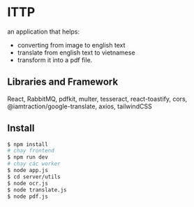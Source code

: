 # ITTP
an application that helps:
- converting from image to english text
- translate from english text to vietnamese
- transform it into a pdf file.
## Libraries and Framework
React, RabbitMQ, pdfkit, multer, tesseract, react-toastify, cors, @iamtraction/google-translate, axios, tailwindCSS
## Install
```sh
$ npm install
# chạy frontend
$ npm run dev
# chạy các worker
$ node app.js
$ cd server/utils
$ node ocr.js
$ node translate.js
$ node pdf.js
